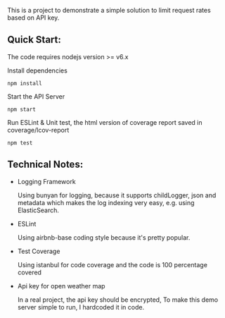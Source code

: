 This is a project to demonstrate a simple solution to limit request rates based on API key.

## Quick Start:
The code requires nodejs version >= v6.x

Install dependencies
```commandline
npm install
```

Start the API Server
```commandline
npm start
```

Run ESLint & Unit test, the html version of coverage report saved in coverage/lcov-report
```commandline
npm test
```

## Technical Notes:

- Logging Framework
  
  Using bunyan for logging, because it supports childLogger, json and metadata which makes the log indexing very easy, e.g. using ElasticSearch. 
   
- ESLint

  Using airbnb-base coding style because it's pretty popular.
  
- Test Coverage

  Using istanbul for code coverage and the code is 100 percentage covered

- Api key for open weather map 

  In a real project, the api key should be encrypted, 
  To make this demo server simple to run, I hardcoded it in code. 
